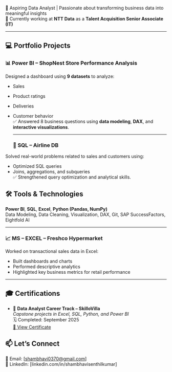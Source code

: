 
🎯 Aspiring Data Analyst | Passionate about transforming business data into meaningful insights  
💼 Currently working at **NTT Data** as a **Talent Acquisition Senior Associate (IT)**

---

## 💻 Portfolio Projects

### 📊 Power BI – ShopNest Store Performance Analysis  
Designed a dashboard using **9 datasets** to analyze:
- Sales
- Product ratings
- Deliveries
- Customer behavior  
✅ Answered 8 business questions using **data modeling**, **DAX**, and **interactive visualizations**.

  ---

  ### 🧮 SQL – Airline DB  
Solved real-world problems related to sales and customers using:
- Optimized SQL queries
- Joins, aggregations, and subqueries  
✅ Strengthened query optimization and analytical skills.

## 🛠️ Tools & Technologies
**Power BI**, **SQL**, **Excel**, **Python (Pandas, NumPy)**  
Data Modeling, Data Cleaning, Visualization, DAX, Git, SAP SuccessFactors, Eightfold AI

---

### 📈 MS – EXCEL – Freshco Hypermarket  
Worked on transactional sales data in Excel:  
- Built dashboards and charts  
- Performed descriptive analytics  
- Highlighted key business metrics for retail performance

---

## 🎓 Certifications

- 📜 **Data Analyst Career Track – SkilloVilla**  
  _Capstone projects in Excel, SQL, Python, and Power BI_  
  🗓️ Completed: September 2025  
  [📄 View Certificate](./FA14VOUC)
  
## 📫 Let’s Connect
📧 Email: [shambhavi0370@gmail.com]  
🔗 LinkedIn: [linkedin.com/in/shambhavisenthilkumar]
